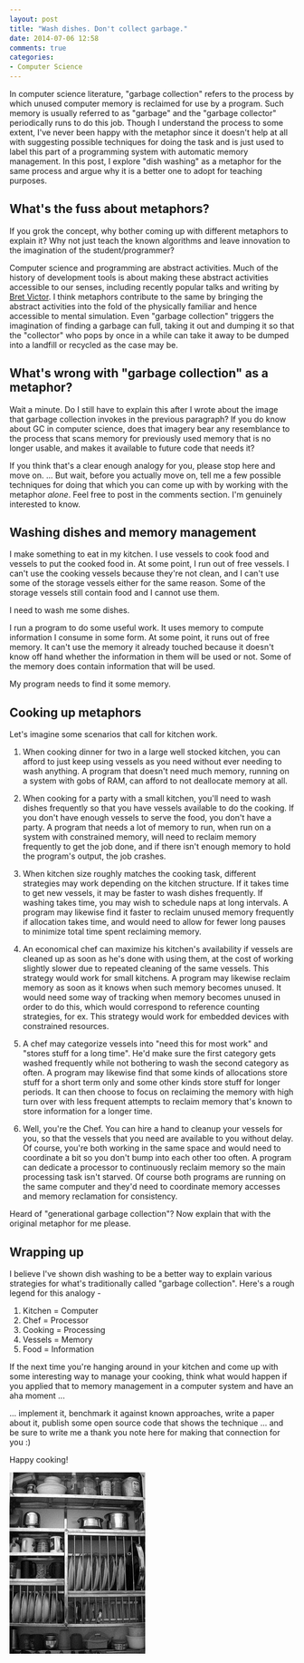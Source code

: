 ```yaml
---
layout: post
title: "Wash dishes. Don't collect garbage."
date: 2014-07-06 12:58
comments: true
categories: 
- Computer Science
---
```


In computer science literature, "garbage collection" refers to the process by
which unused computer memory is reclaimed for use by a program. Such memory is
usually referred to as "garbage" and the "garbage collector" periodically runs
to do this job. Though I understand the process to some extent, I've never been
happy with the metaphor since it doesn't help at all with suggesting possible
techniques for doing the task and is just used to label this part of a
programming system with automatic memory management. In this post, I explore
"dish washing" as a metaphor for the same process and argue why it is a better
one to adopt for teaching purposes.

<!-- more -->

## What's the fuss about metaphors?

If you grok the concept, why bother coming up with different metaphors to explain
it? Why not just teach the known algorithms and leave innovation to the imagination
of the student/programmer? 

Computer science and programming are abstract activities. Much of the history
of development tools is about making these abstract activities accessible to
our senses, including recently popular talks and writing by [Bret
Victor][worrydream]. I think metaphors contribute to the same by bringing the
abstract activities into the fold of the physically familiar and hence
accessible to mental simulation. Even "garbage collection" triggers the
imagination of finding a garbage can full, taking it out and dumping it so that
the "collector" who pops by once in a while can take it away to be dumped into
a landfill or recycled as the case may be.

## What's wrong with "garbage collection" as a metaphor?

Wait a minute. Do I still have to explain this after I wrote about the image
that garbage collection invokes in the previous paragraph? If you do know about
GC in computer science, does that imagery bear any resemblance to the process
that scans memory for previously used memory that is no longer usable, and
makes it available to future code that needs it?

If you think that's a clear enough analogy for you, please stop here and move
on. ... But wait, before you actually move on, tell me a few possible
techniques for doing that which you can come up with by working with the
metaphor *alone*. Feel free to post in the comments section. I'm genuinely
interested to know.

## Washing dishes and memory management

I make something to eat in my kitchen. I use vessels to cook food and vessels
to put the cooked food in. At some point, I run out of free vessels. I can't
use the cooking vessels because they're not clean, and I can't use some of the
storage vessels either for the same reason. Some of the storage vessels still
contain food and I cannot use them. 

I need to wash me some dishes.

I run a program to do some useful work. It uses memory to compute information
I consume in some form. At some point, it runs out of free memory. It can't
use the memory it already touched because it doesn't know off hand whether
the information in them will be used or not. Some of the memory does contain
information that will be used.

My program needs to find it some memory.

## Cooking up metaphors

Let's imagine some scenarios that call for kitchen work.

1. When cooking dinner for two in a large well stocked kitchen, you can afford
   to just keep using vessels as you need without ever needing to wash
   anything.  A program that doesn't need much memory, running on a
   system with gobs of RAM, can afford to not deallocate memory at all.

2. When cooking for a party with a small kitchen, you'll need to wash dishes
   frequently so that you have vessels available to do the cooking. If you
   don't have enough vessels to serve the food, you don't have a party. A program
   that needs a lot of memory to run, when run on a system with constrained
   memory, will need to reclaim memory frequently to get the job done, and if
   there isn't enough memory to hold the program's output, the job crashes.

3. When kitchen size roughly matches the cooking task, different strategies may
   work depending on the kitchen structure. If it takes time to get new
   vessels, it may be faster to wash dishes frequently. If washing takes time,
   you may wish to schedule naps at long intervals. A program may likewise find
   it faster to reclaim unused memory frequently if allocation takes time, and
   would need to allow for fewer long pauses to minimize total time spent
   reclaiming memory.

4. An economical chef can maximize his kitchen's availability if vessels are
   cleaned up as soon as he's done with using them, at the cost of working
   slightly slower due to repeated cleaning of the same vessels. This strategy
   would work for small kitchens. A program may likewise reclaim memory as
   soon as it knows when such memory becomes unused.  It would need some way of
   tracking when memory becomes unused in order to do this, which would
   correspond to reference counting strategies, for ex. This strategy would
   work for embedded devices with constrained resources.

5. A chef may categorize vessels into "need this for most work" and "stores
   stuff for a long time". He'd make sure the first category gets washed
   frequently while not bothering to wash the second category as often. A
   program may likewise find that some kinds of allocations store stuff for a
   short term only and some other kinds store stuff for longer periods. It can
   then choose to focus on reclaiming the memory with high turn over with less
   frequent attempts to reclaim memory that's known to store information for
   a longer time. 

6. Well, you're the Chef. You can hire a hand to cleanup your vessels for you,
   so that the vessels that you need are available to you without delay. Of
   course, you're both working in the same space and would need to coordinate a
   bit so you don't bump into each other too often. A program can dedicate a
   processor to continuously reclaim memory so the main processing task isn't
   starved. Of course both programs are running on the same computer and they'd
   need to coordinate memory accesses and memory reclamation for consistency.
   
Heard of "generational garbage collection"? Now explain that with the original
metaphor for me please.

## Wrapping up

I believe I've shown dish washing to be a better way to explain various
strategies for what's traditionally called "garbage collection". Here's 
a rough legend for this analogy -

1. Kitchen = Computer
2. Chef = Processor
3. Cooking = Processing
4. Vessels = Memory
5. Food = Information

If the next time you're hanging around in your kitchen and come up with
some interesting way to manage your cooking, think what would happen if you
applied that to memory management in a computer system and have an aha
moment ...

... implement it, benchmark it against known approaches, write a paper about
it, publish some open source code that shows the technique ... and be sure to
write me a thank you note here for making that connection for you :)

Happy cooking!

[worrydream]: http://worrydream.com

<a href="https://www.flickr.com/photos/mumbaiphotographer/2173777325/"><img src="/images/deepakitchen.jpg" alt="Photo by Deepatheawesome"/></a>

